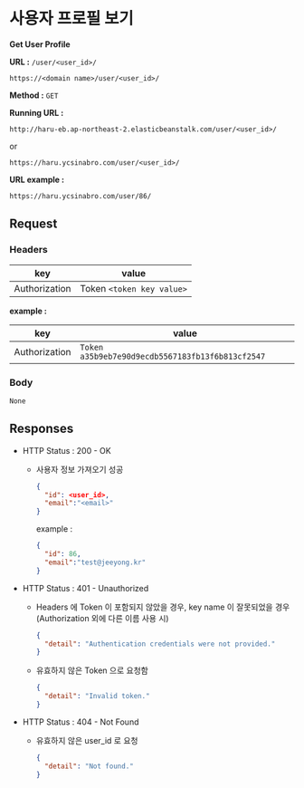 # 사용자 프로필 보기

**Get User Profile**

**URL :** `/user/<user_id>/`

`https://<domain name>/user/<user_id>/`

**Method :** `GET`

**Running URL :**

`http://haru-eb.ap-northeast-2.elasticbeanstalk.com/user/<user_id>/`

or

`https://haru.ycsinabro.com/user/<user_id>/`

**URL example :**

`https://haru.ycsinabro.com/user/86/`

## Request

### Headers

key           | value
------------- | -------------------------
Authorization | Token `<token key value>`

**example :**

key           | value
------------- | ------------------------------------------------
Authorization | `Token a35b9eb7e90d9ecdb5567183fb13f6b813cf2547`

### Body

`None`

## Responses

- HTTP Status : 200 - OK

  - 사용자 정보 가져오기 성공

    ```json
    {
      "id": <user_id>,
      "email":"<email>"
    }
    ```

    example :

    ```json
    {
      "id": 86,
      "email":"test@jeeyong.kr"
    }
    ```

- HTTP Status : 401 - Unauthorized

  - Headers 에 Token 이 포함되지 않았을 경우, key name 이 잘못되었을 경우 (Authorization 외에 다른 이름 사용 시)

    ```json
    {
      "detail": "Authentication credentials were not provided."
    }
    ```

  - 유효하지 않은 Token 으로 요청함

    ```json
    {
      "detail": "Invalid token."
    }
    ```

- HTTP Status : 404 - Not Found

  - 유효하지 않은 user_id 로 요청

    ```json
    {
      "detail": "Not found."
    }
    ```
